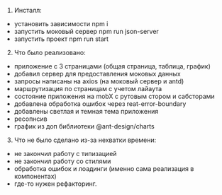 1. Инсталл: 
- установить зависимости npm i
- запустить моковый сервер npm run json-server
- запустить проект npm run start

2. Что было реализовано:
- приложение с 3 страницами (общая страница, таблица, график)
- добавил сервер для предоставления моковых данных
- запросы  написаны на axios (на моковый сервер и antd)
- маршрутизация по страницам с учетом лайаута
- состояние приложения на mobX c рутовым стором и сабсторами
- добавлена обработка ошибок через reat-error-boundary
- добавлены светлая и темная тема приложения 
- ресопнсив
- график из доп библиотеки @ant-design/charts

3. Что не было сделано из-за нехватки времени:
- не закончил работу с типизацией
- не закончил работу со стилями
- обработка ошибок и лоадинги (именно сама реализация в компонентах)
- где-то нужен рефакторинг. 